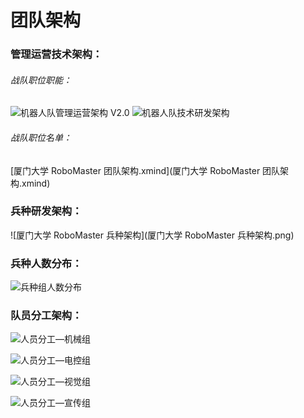 # 团队架构

### 管理运营技术架构：

###### 战队职位职能：

<img src="机器人队管理运营架构 V2.0.png" alt="机器人队管理运营架构 V2.0"/>



<img src="机器人队技术研发架构.png" alt="机器人队技术研发架构"  />

###### 战队职位名单：

 [厦门大学 RoboMaster 团队架构.xmind](厦门大学 RoboMaster 团队架构.xmind) 

### 兵种研发架构：

![厦门大学 RoboMaster 兵种架构](厦门大学 RoboMaster 兵种架构.png)

### 兵种人数分布：

![兵种组人数分布](兵种组人数分布.png)

### 队员分工架构：

![人员分工—机械组](人员分工—机械组.png)

![人员分工—电控组](人员分工—电控组.png)

![人员分工—视觉组](人员分工—视觉组.png)

![人员分工—宣传组](人员分工—宣传组.png)



